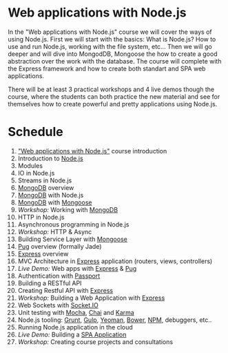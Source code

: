 # Web applications with Node.js

In the "Web applications with Node.js" course we will cover the ways of using Node.js. First we will start with the basics: What is Node.js? How to use and run Node.js, working with the file system, etc... Then we will go deeper and will dive into MongodDB, Mongoose the how to create a good abstraction over the work with the database. The course will complete with the Express framework and how to create both standart and SPA web applications.

There will be at least 3 practical workshops and 4 live demos though the course, where the students can both practice the new material and see for themselves how to create powerful and pretty applications using Node.js.

<!--
Курсът "Уеб приложения с Node.js" обхваща начините за използване Node.js. Първо ще започнем с основите: Какво е Node.js? Как да се използва Node.js?, работа с файловата система, и др. След това ще задълбочим и ще се потопим в работата с данни: MongodDB, Mongoose, след което ще видим как да създадеме добра абстракция над работата с данни. Курсът ще завърши с фреймуърка Express и ще създаваме уеб приложения.

По време на курса ще има най-малко 3 практически уъркшопа и 4 демонстрации на живо, по време на които студентите ще могат да практикуват новия материал и да видят как да създават мощни и красиви приложения, използвайки Node.js.

-->

# Schedule

1.  ["Web applications with Node.js"](http://telerikacademy.com/Courses/Courses/Details/400) course introduction
1.  Introduction to [Node.js](http://nodejs.org)
1.  Modules
1.  IO in Node.js
1.  Streams in Node.js
1.  [MongoDB](https://www.mongodb.com/) overview
1.  [MongoDB](https://www.mongodb.com/) with Node.js
1.  [MongoDB](https://www.mongodb.com/) with [Mongoose](http://mongoosejs.com/)
1.  _Workshop:_ Working with [MongoDB](https://www.mongodb.com/)
1.  HTTP in Node.js
1.  Asynchronous programming in Node.js
1.  _Workshop:_ HTTP & Async
1.  Building Service Layer with [Mongoose](http://mongoosejs.com/)
1.  [Pug](https://github.com/pugjs/pug) overview (formally Jade)
1.  [Express](http://expressjs.com/) overview
1.  MVC Architecture in [Express](http://expressjs.com/) application (routers, views, controllers)
1.  _Live Demo:_ Web apps with [Express](http://expressjs.com) & [Pug](https://github.com/pugjs/pug)
1.  Authentication with [Passport](http://passportjs.org/)
1.  Building a RESTful API
1.  Creating Restful API with [Express](http://expressjs.com)
1.  _Workshop:_ Building a Web Application with [Express](http://expressjs.com)
1.  Web Sockets with [Socket.IO](http://socket.io/)
1.  Unit testing with [Mocha](https://mochajs.org/), [Chai](http://chaijs.com/) and [Karma](https://karma-runner.github.io/1.0/index.html)
1.  Node.js tooling: [Grunt](http://gruntjs.com/), [Gulp](http://gulpjs.com/), [Yeoman](http://yeoman.io/), [Bower](https://bower.io/), [NPM](https://www.npmjs.com/), debuggers, etc..
1.  Running Node.js application in the cloud
1.  _Live Demo:_ Building a [SPA Application](https://en.wikipedia.org/wiki/Single-page_application)
1.  _Workshop:_ Creating course projects and consultations

<!--
1. Въведение в курса "Уеб приложения с Node.js"
1. Въведение в Node.js
1. Модули в Node.js
1. IO в Node.js, Потоци
1. Въведение в MongoDB
1. MongoDB с Node.js
1. MongoDB с Mongoose
1. _Workshop:_ Работна с MongoDB
1. Работа с Jade
1. Въведение в Express
1. MVC архитектура на приложение с Express (routers, views, controllers)
1. _Live Demo: _ уеб приложения с ExpressJS & Jade
1. Създаване RESTful API с Express
1. Създаване на Service Layer с Mongoose
1. _Live Demo:_ Изграждане на RESTful API
1. _Workshop:_ Изграждане на уеб приложения с Express
1. Инструменти за работа с Node.js: Grunt, Gulp, Yeoman, Bower, NPM, дебъгери и т.н ..
1. Node.js в облака
1. _Live Demo:_ Изграждане на SPA Application
1. _Workshop:_ Работа по курсовите проекти и консултации

-->
